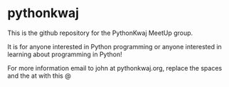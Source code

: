 # pythonkwaj

This is the github repository for the PythonKwaj MeetUp group.

It is for anyone interested in Python programming or anyone interested in learning about programming in Python!

For more information email to john at pythonkwaj.org, replace the spaces and the at with this @
